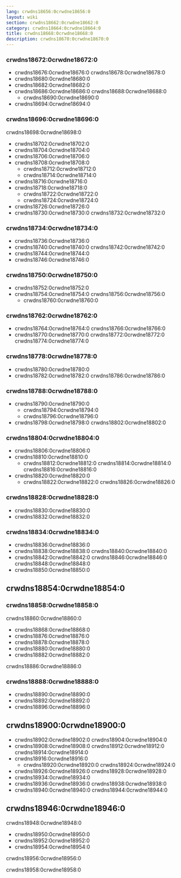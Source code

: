 ```yaml
---
lang: crwdns18656:0crwdne18656:0
layout: wiki
section: crwdns18662:0crwdne18662:0
category: crwdns18664:0crwdne18664:0
title: crwdns18668:0crwdne18668:0
description: crwdns18670:0crwdne18670:0
---
```


### crwdns18672:0crwdne18672:0

- crwdns18676:0crwdne18676:0 crwdns18678:0crwdne18678:0
- crwdns18680:0crwdne18680:0
- crwdns18682:0crwdne18682:0
- crwdns18686:0crwdne18686:0 crwdns18688:0crwdne18688:0
     - crwdns18690:0crwdne18690:0
- crwdns18694:0crwdne18694:0


### crwdns18696:0crwdne18696:0

crwdns18698:0crwdne18698:0
- crwdns18702:0crwdne18702:0
- crwdns18704:0crwdne18704:0
- crwdns18706:0crwdne18706:0
- crwdns18708:0crwdne18708:0
   - crwdns18712:0crwdne18712:0
   - crwdns18714:0crwdne18714:0
- crwdns18716:0crwdne18716:0
- crwdns18718:0crwdne18718:0
     - crwdns18722:0crwdne18722:0
     - crwdns18724:0crwdne18724:0
- crwdns18726:0crwdne18726:0
- crwdns18730:0crwdne18730:0 crwdns18732:0crwdne18732:0


### crwdns18734:0crwdne18734:0

- crwdns18736:0crwdne18736:0
- crwdns18740:0crwdne18740:0 crwdns18742:0crwdne18742:0
- crwdns18744:0crwdne18744:0
- crwdns18746:0crwdne18746:0


### crwdns18750:0crwdne18750:0

- crwdns18752:0crwdne18752:0
- crwdns18754:0crwdne18754:0 crwdns18756:0crwdne18756:0
   - crwdns18760:0crwdne18760:0


### crwdns18762:0crwdne18762:0

- crwdns18764:0crwdne18764:0 crwdns18766:0crwdne18766:0
- crwdns18770:0crwdne18770:0 crwdns18772:0crwdne18772:0 crwdns18774:0crwdne18774:0

### crwdns18778:0crwdne18778:0

- crwdns18780:0crwdne18780:0
- crwdns18782:0crwdne18782:0 crwdns18786:0crwdne18786:0

### crwdns18788:0crwdne18788:0

- crwdns18790:0crwdne18790:0
   - crwdns18794:0crwdne18794:0
   - crwdns18796:0crwdne18796:0
- crwdns18798:0crwdne18798:0 crwdns18802:0crwdne18802:0


### crwdns18804:0crwdne18804:0

- crwdns18806:0crwdne18806:0
- crwdns18810:0crwdne18810:0
   - crwdns18812:0crwdne18812:0 crwdns18814:0crwdne18814:0 crwdns18816:0crwdne18816:0
- crwdns18820:0crwdne18820:0
   - crwdns18822:0crwdne18822:0 crwdns18826:0crwdne18826:0

### crwdns18828:0crwdne18828:0

- crwdns18830:0crwdne18830:0
- crwdns18832:0crwdne18832:0


### crwdns18834:0crwdne18834:0

- crwdns18836:0crwdne18836:0
- crwdns18838:0crwdne18838:0 crwdns18840:0crwdne18840:0
- crwdns18842:0crwdne18842:0 crwdns18846:0crwdne18846:0 crwdns18848:0crwdne18848:0
- crwdns18850:0crwdne18850:0


## crwdns18854:0crwdne18854:0

### crwdns18858:0crwdne18858:0

crwdns18860:0crwdne18860:0
- crwdns18868:0crwdne18868:0
- crwdns18876:0crwdne18876:0
- crwdns18878:0crwdne18878:0
- crwdns18880:0crwdne18880:0
- crwdns18882:0crwdne18882:0

crwdns18886:0crwdne18886:0

### crwdns18888:0crwdne18888:0

- crwdns18890:0crwdne18890:0
- crwdns18892:0crwdne18892:0
- crwdns18896:0crwdne18896:0

## crwdns18900:0crwdne18900:0

- crwdns18902:0crwdne18902:0 crwdns18904:0crwdne18904:0
- crwdns18908:0crwdne18908:0 crwdns18912:0crwdne18912:0 crwdns18914:0crwdne18914:0
- crwdns18916:0crwdne18916:0
   - crwdns18920:0crwdne18920:0 crwdns18924:0crwdne18924:0
- crwdns18926:0crwdne18926:0 crwdns18928:0crwdne18928:0
 - crwdns18934:0crwdne18934:0
 - crwdns18936:0crwdne18936:0 crwdns18938:0crwdne18938:0
- crwdns18940:0crwdne18940:0 crwdns18944:0crwdne18944:0


## crwdns18946:0crwdne18946:0

crwdns18948:0crwdne18948:0
- crwdns18950:0crwdne18950:0
- crwdns18952:0crwdne18952:0
- crwdns18954:0crwdne18954:0

crwdns18956:0crwdne18956:0

crwdns18958:0crwdne18958:0
